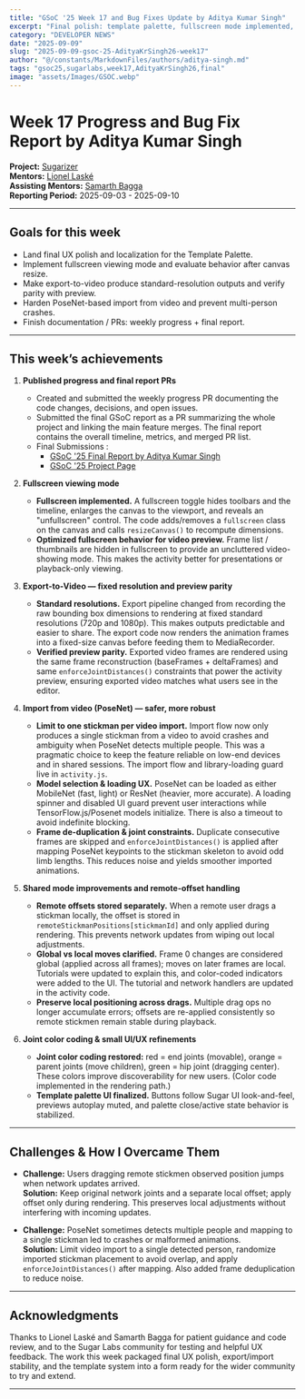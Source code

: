 ```yaml
---
title: "GSoC '25 Week 17 and Bug Fixes Update by Aditya Kumar Singh"
excerpt: "Final polish: template palette, fullscreen mode implemented, export/import refinements, shared-mode fixes, localization and final report PRs."
category: "DEVELOPER NEWS"
date: "2025-09-09"
slug: "2025-09-09-gsoc-25-AdityaKrSingh26-week17"
author: "@/constants/MarkdownFiles/authors/aditya-singh.md"
tags: "gsoc25,sugarlabs,week17,AdityaKrSingh26,final"
image: "assets/Images/GSOC.webp"
---
```


<!-- markdownlint-disable -->

# Week 17 Progress and Bug Fix Report by Aditya Kumar Singh

**Project:** [Sugarizer](https://github.com/llaske/sugarizer)  
**Mentors:** [Lionel Laské](https://github.com/llaske)  
**Assisting Mentors:** [Samarth Bagga](https://github.com/SamarthBagga)  
**Reporting Period:** 2025-09-03 - 2025-09-10

---

## Goals for this week

- Land final UX polish and localization for the Template Palette.  
- Implement fullscreen viewing mode and evaluate behavior after canvas resize.  
- Make export-to-video produce standard-resolution outputs and verify parity with preview.  
- Harden PoseNet-based import from video and prevent multi-person crashes.  
- Finish documentation / PRs: weekly progress + final report.  

---

## This week’s achievements

1. **Published progress and final report PRs**
    - Created and submitted the weekly progress PR documenting the code changes, decisions, and open issues.  
    - Submitted the final GSoC report as a PR summarizing the whole project and linking the main feature merges. The final report contains the overall timeline, metrics, and merged PR list.
    - Final Submissions : 
        - [GSoC '25 Final Report by Aditya Kumar Singh](https://www.sugarlabs.org/news/all/2025-08-31-gsoc-25-AdityaKrSingh26-final-report)
        - [GSoC '25 Project Page](https://summerofcode.withgoogle.com/programs/2025/projects/etFtxnpi)



3. **Fullscreen viewing mode**
    - **Fullscreen implemented.** A fullscreen toggle hides toolbars and the timeline, enlarges the canvas to the viewport, and reveals an "unfullscreen" control. The code adds/removes a `fullscreen` class on the canvas and calls `resizeCanvas()` to recompute dimensions. 
    - **Optimized fullscreen behavior for video preview.** Frame list / thumbnails are hidden in fullscreen to provide an uncluttered video-showing mode. This makes the activity better for presentations or playback-only viewing.

4. **Export-to-Video — fixed resolution and preview parity**
    - **Standard resolutions.** Export pipeline changed from recording the raw bounding box dimensions to rendering at fixed standard resolutions (720p and 1080p). This makes outputs predictable and easier to share. The export code now renders the animation frames into a fixed-size canvas before feeding them to MediaRecorder.
    - **Verified preview parity.** Exported video frames are rendered using the same frame reconstruction (baseFrames + deltaFrames) and same `enforceJointDistances()` constraints that power the activity preview, ensuring exported video matches what users see in the editor.

5. **Import from video (PoseNet) — safer, more robust**
    - **Limit to one stickman per video import.** Import flow now only produces a single stickman from a video to avoid crashes and ambiguity when PoseNet detects multiple people. This was a pragmatic choice to keep the feature reliable on low-end devices and in shared sessions. The import flow and library-loading guard live in `activity.js`.
    - **Model selection & loading UX.** PoseNet can be loaded as either MobileNet (fast, light) or ResNet (heavier, more accurate). A loading spinner and disabled UI guard prevent user interactions while TensorFlow.js/Posenet models initialize. There is also a timeout to avoid indefinite blocking.
    - **Frame de-duplication & joint constraints.** Duplicate consecutive frames are skipped and `enforceJointDistances()` is applied after mapping PoseNet keypoints to the stickman skeleton to avoid odd limb lengths. This reduces noise and yields smoother imported animations.

6. **Shared mode improvements and remote-offset handling**
    - **Remote offsets stored separately.** When a remote user drags a stickman locally, the offset is stored in `remoteStickmanPositions[stickmanId]` and only applied during rendering. This prevents network updates from wiping out local adjustments.
    - **Global vs local moves clarified.** Frame 0 changes are considered global (applied across all frames); moves on later frames are local. Tutorials were updated to explain this, and color-coded indicators were added to the UI. The tutorial and network handlers are updated in the activity code.
    - **Preserve local positioning across drags.** Multiple drag ops no longer accumulate errors; offsets are re-applied consistently so remote stickmen remain stable during playback.

7. **Joint color coding & small UI/UX refinements**
    - **Joint color coding restored:** red = end joints (movable), orange = parent joints (move children), green = hip joint (dragging center). These colors improve discoverability for new users. (Color code implemented in the rendering path.)
    - **Template palette UI finalized.** Buttons follow Sugar UI look-and-feel, previews autoplay muted, and palette close/active state behavior is stabilized.

---

## Challenges & How I Overcame Them

- **Challenge:** Users dragging remote stickmen observed position jumps when network updates arrived.  
  **Solution:** Keep original network joints and a separate local offset; apply offset only during rendering. This preserves local adjustments without interfering with incoming updates.

- **Challenge:** PoseNet sometimes detects multiple people and mapping to a single stickman led to crashes or malformed animations.  
  **Solution:** Limit video import to a single detected person, randomize imported stickman placement to avoid overlap, and apply `enforceJointDistances()` after mapping. Also added frame deduplication to reduce noise.

---

## Acknowledgments

Thanks to Lionel Laské and Samarth Bagga for patient guidance and code review, and to the Sugar Labs community for testing and helpful UX feedback. The work this week packaged final UX polish, export/import stability, and the template system into a form ready for the wider community to try and extend.

---
